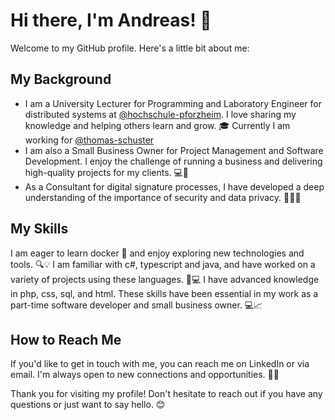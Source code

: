 # Hi there, I'm Andreas! 👋
Welcome to my GitHub profile. Here's a little bit about me:

## My Background
- I am a University Lecturer for Programming and Laboratory Engineer for distributed systems at [@hochschule-pforzheim](https://github.com/hochschule-pforzheim). I love sharing my knowledge and helping others learn and grow. 🎓 Currently I am working for [@thomas-schuster](https://github.com/thomas-schuster)
- I am also a Small Business Owner for Project Management and Software Development. I enjoy the challenge of running a business and delivering high-quality projects for my clients. 💻👔
- As a Consultant for digital signature processes, I have developed a deep understanding of the importance of security and data privacy. 🔐👨‍💼

## My Skills
I am eager to learn docker 🐳 and enjoy exploring new technologies and tools. 🔍💡
I am familiar with c#, typescript and java, and have worked on a variety of projects using these languages. 🤝💻
I have advanced knowledge in php, css, sql, and html. These skills have been essential in my work as a part-time software developer and small business owner. 💻📈

## How to Reach Me
If you'd like to get in touch with me, you can reach me on LinkedIn or via email. I'm always open to new connections and opportunities. 🤝📩

Thank you for visiting my profile! Don't hesitate to reach out if you have any questions or just want to say hello. 😊
